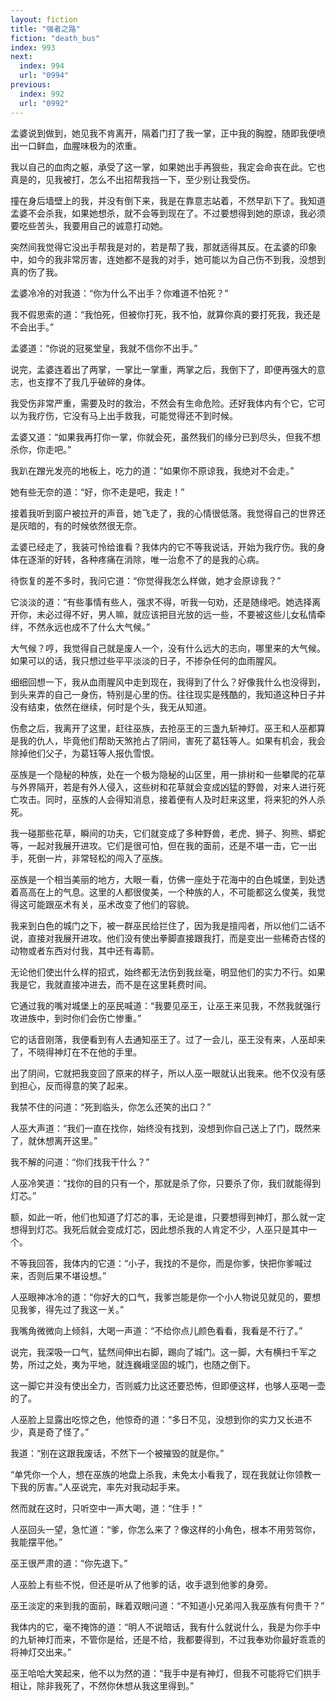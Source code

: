 ```yaml
---
layout: fiction
title: "强者之路"
fiction: "death_bus"
index: 993
next:
  index: 994
  url: "0994"
previous:
  index: 992
  url: "0992"
---
```

孟婆说到做到，她见我不肯离开，隔着门打了我一掌，正中我的胸膛，随即我便喷出一口鲜血，血腥味极为的浓重。

我以自己的血肉之躯，承受了这一掌，如果她出手再狠些，我定会命丧在此。它也真是的，见我被打，怎么不出招帮我挡一下，至少别让我受伤。

撞在身后墙壁上的我，并没有倒下来，我是在靠意志站着，不然早趴下了。我知道孟婆不会杀我，如果她想杀，就不会等到现在了。不过要想得到她的原谅，我必须要吃些苦头，我要用自己的诚意打动她。

突然间我觉得它没出手帮我是对的，若是帮了我，那就适得其反。在孟婆的印象中，如今的我非常厉害，连她都不是我的对手，她可能以为自己伤不到我，没想到真的伤了我。

孟婆冷冷的对我道：“你为什么不出手？你难道不怕死？”

我不假思索的道：“我怕死，但被你打死，我不怕，就算你真的要打死我，我还是不会出手。”

孟婆道：“你说的冠冕堂皇，我就不信你不出手。”

说完，孟婆连着出了两掌，一掌比一掌重，两掌之后，我倒下了，即便再强大的意志，也支撑不了我几乎破碎的身体。

我受伤非常严重，需要及时的救治，不然会有生命危险。还好我体内有个它，它可以为我疗伤，它没有马上出手救我，可能觉得还不到时候。

孟婆又道：“如果我再打你一掌，你就会死，虽然我们的缘分已到尽头，但我不想杀你，你走吧。”

我趴在蹭光发亮的地板上，吃力的道：“如果你不原谅我，我绝对不会走。”

她有些无奈的道：“好，你不走是吧，我走！”

接着我听到窗户被拉开的声音，她飞走了，我的心情很低落。我觉得自己的世界还是灰暗的，有的时候依然很无奈。

孟婆已经走了，我装可怜给谁看？我体内的它不等我说话，开始为我疗伤。我的身体在逐渐的好转，各种疼痛在消除，唯一治愈不了的是我的心病。

待恢复的差不多时，我问它道：“你觉得我怎么样做，她才会原谅我？”

它淡淡的道：“有些事情有些人，强求不得，听我一句劝，还是随缘吧。她选择离开你，未必过得不好，男人嘛，就应该把目光放的远一些，不要被这些儿女私情牵绊，不然永远也成不了什么大气候。”

大气候？哼，我觉得自己就是废人一个，没有什么远大的志向，哪里来的大气候。如果可以的话，我只想过些平平淡淡的日子，不掺杂任何的血雨腥风。

细细回想一下，我从血雨腥风中走到现在，我得到了什么？好像我什么也没得到，到头来弄的自己一身伤，特别是心里的伤。往往现实是残酷的，我知道这种日子并没有结束，依然在继续，何时是个头，我无从知道。

伤愈之后，我离开了这里，赶往巫族，去抢巫王的三盏九斩神灯。巫王和人巫都算是我的仇人，毕竟他们帮助天煞抢占了阴间，害死了葛钰等人。如果有机会，我会除掉他们父子，为葛钰等人报仇雪恨。

巫族是一个隐秘的种族，处在一个极为隐秘的山区里，用一排树和一些攀爬的花草与外界隔开，若是有外人侵入，这些树和花草就会变成凶猛的野兽，对来人进行死亡攻击。同时，巫族的人会得知消息，接着便有人及时赶来这里，将来犯的外人杀死。

我一碰那些花草，瞬间的功夫，它们就变成了多种野兽，老虎、狮子、狗熊、蟒蛇等，一起对我展开进攻。它们是很可怕，但在我的面前，还是不堪一击，它一出手，死倒一片，非常轻松的闯入了巫族。

巫族是一个相当美丽的地方，大眼一看，仿佛一座处于花海中的白色城堡，到处透着高高在上的气息。这里的人都很俊美，一个种族的人，不可能都这么俊美，我觉得这可能跟巫术有关，巫术改变了他们的容貌。

我来到白色的城门之下，被一群巫民给拦住了，因为我是擅闯者，所以他们二话不说，直接对我展开进攻。他们没有使出拳脚直接跟我打，而是变出一些稀奇古怪的动物或者东西对付我，其中还有毒箭。

无论他们使出什么样的招式，始终都无法伤到我丝毫，明显他们的实力不行。如果我是它，我就直接冲进去，而不是在这里耗费时间。

它通过我的嘴对城堡上的巫民喊道：“我要见巫王，让巫王来见我，不然我就强行攻进族中，到时你们会伤亡惨重。”

它的话音刚落，我便看到有人去通知巫王了。过了一会儿，巫王没有来，人巫却来了，不晓得神灯在不在他的手里。

出了阴间，它就把我变回了原来的样子，所以人巫一眼就认出我来。他不仅没有感到担心，反而得意的笑了起来。

我禁不住的问道：“死到临头，你怎么还笑的出口？”

人巫大声道：“我们一直在找你，始终没有找到，没想到你自己送上了门，既然来了，就休想离开这里。”

我不解的问道：“你们找我干什么？”

人巫冷笑道：“找你的目的只有一个，那就是杀了你，只要杀了你，我们就能得到灯芯。”

额，如此一听，他们也知道了灯芯的事，无论是谁，只要想得到神灯，那么就一定想得到灯芯。我死后就会变成灯芯，因此想杀我的人肯定不少，人巫只是其中一个。

不等我回答，我体内的它道：“小子，我找的不是你，而是你爹，快把你爹喊过来，否则后果不堪设想。”

人巫眼神冰冷的道：“你好大的口气，我爹岂能是你一个小人物说见就见的，要想见我爹，得先过了我这一关。”

我嘴角微微向上倾斜，大喝一声道：“不给你点儿颜色看看，我看是不行了。”

说完，我深吸一口气，猛然间伸出右脚，踢向了城门。这一脚，大有横扫千军之势，所过之处，夷为平地，就连巍峨坚固的城门，也随之倒下。

这一脚它并没有使出全力，否则威力比这还要恐怖，但即便这样，也够人巫喝一壶的了。

人巫脸上显露出吃惊之色，他惊奇的道：“多日不见，没想到你的实力又长进不少，真是奇了怪了。”

我道：“别在这跟我废话，不然下一个被摧毁的就是你。”

“单凭你一个人，想在巫族的地盘上杀我，未免太小看我了，现在我就让你领教一下我的厉害。”人巫说完，率先对我动起手来。

然而就在这时，只听空中一声大喝，道：“住手！”

人巫回头一望，急忙道：“爹，你怎么来了？像这样的小角色，根本不用劳驾你，我能摆平他。”

巫王很严肃的道：“你先退下。”

人巫脸上有些不悦，但还是听从了他爹的话，收手退到他爹的身旁。

巫王淡定的来到我的面前，眯着双眼问道：“不知道小兄弟闯入我巫族有何贵干？”

我体内的它，毫不掩饰的道：“明人不说暗话，我有什么就说什么，我是为你手中的九斩神灯而来，不管你是给，还是不给，我都要得到，不过我奉劝你最好乖乖的将神灯交出来。”

巫王哈哈大笑起来，他不以为然的道：“我手中是有神灯，但我不可能将它们拱手相让，除非我死了，不然你休想从我这里得到。”